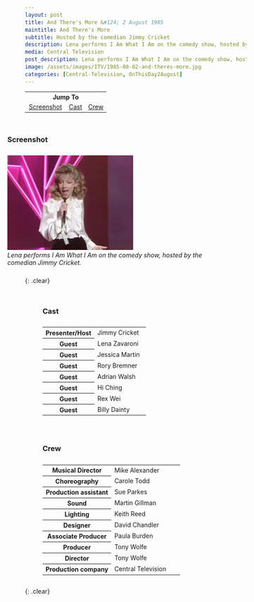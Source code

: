 ```yaml
---
layout: post
title: And There's More &#124; 2 August 1985
maintitle: And There's More
subtitle: Hosted by the comedian Jimmy Cricket
description: Lena performs I Am What I Am on the comedy show, hosted by the comedian Jimmy Cricket.
media: Central Television
post_description: Lena performs I Am What I Am on the comedy show, hosted by the comedian Jimmy Cricket.
image: /assets/images/ITV/1985-08-02-and-theres-more.jpg
categories: [Central-Television, OnThisDay2August]
---
```


<table style="text-align:center;">
<tr><th colspan="3">Jump To</th></tr>

<tr>
<td style="width:50%;"><a href="#screenshot">Screenshot</a></td>
<td><a href="#cast">Cast</a></td>
<td><a href="#crew">Crew</a></td>
</tr>
</table>

<figure class="fig3">
<figcaption>
<h3 id="screenshot">Screenshot</h3>
</figcaption>
<img src="/assets/images/ITV/1985-08-02-and-theres-more.jpg" class="full-width" />
<figcaption>
<cite>Lena performs I Am What I Am on the comedy show, hosted by the comedian Jimmy Cricket.</cite>
</figcaption>
</figure>

{: .clear}

<figure class="fig1">
<figcaption>
<h3 id="cast">Cast</h3>
</figcaption>
<table>
<tr><th style="width:50%;">Presenter/Host</th><td style="width:50%;">Jimmy Cricket</td></tr>
<tr><th>Guest</th><td>Lena Zavaroni</td></tr>
<tr><th>Guest</th><td>Jessica Martin</td></tr>
<tr><th>Guest</th><td>Rory Bremner</td></tr>
<tr><th>Guest</th><td>Adrian Walsh</td></tr>
<tr><th>Guest</th><td>Hi Ching</td></tr>
<tr><th>Guest</th><td>Rex Wei</td></tr>
<tr><th>Guest</th><td>Billy Dainty</td></tr>
</table>
</figure>

<figure class="fig2">
<figcaption>
<h3 id="crew">Crew</h3>
</figcaption>
<table>
<tr><th style="width:50%;">Musical Director</th><td style="width:50%;">Mike Alexander</td></tr>
<tr><th>Choreography</th><td>Carole Todd</td></tr>
<tr><th>Production assistant</th><td>Sue Parkes</td></tr>
<tr><th>Sound</th><td>Martin Gillman</td></tr>
<tr><th>Lighting</th><td>Keith Reed</td></tr>
<tr><th>Designer</th><td>David Chandler</td></tr>
<tr><th>Associate Producer</th><td>Paula Burden</td></tr>
<tr><th>Producer</th><td>Tony Wolfe</td></tr>
<tr><th>Director</th><td>Tony Wolfe</td></tr>
<tr><th>Production company</th><td>Central Television</td></tr>
</table>
</figure>

<br />{: .clear}

<style>
.fig1 {float:left; width:49%;}

.fig2 {float:right; width:49%;}

.fig3 {float:right; width:100%;}

figcaption {float:left; width:100%;}

@media screen and (orientation:portrait) {
.fig1, .fig2 {float:left; width:100%;}
figcaption {float:left; width:100%; margin-bottom: 10px;}
}
</style>

